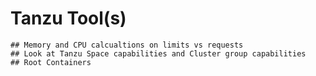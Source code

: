 # Tanzu Tool(s) 

```
## Memory and CPU calcualtions on limits vs requests 
## Look at Tanzu Space capabilities and Cluster group capabilities
## Root Containers 
```
